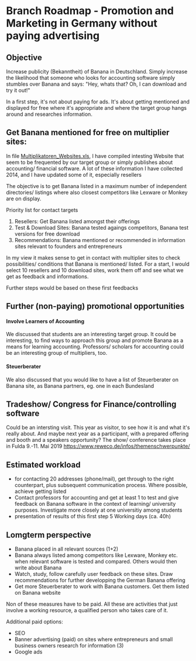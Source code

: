# Branch Roadmap - Promotion and Marketing in Germany without paying advertising


## Objective
Increase publicity (Bekanntheit) of Banana in Deutschland. Simply increase the likelihood that someone who looks for accounting software simply stumbles over Banana and says: "Hey, whats that? Oh, I can download and try it out!"

In a first step, it's not about paying for ads. It's about getting mentioned and displayed for free where it's appropriate and where the target group hangs around and researches information.


## Get Banana mentioned for free on multiplier sites:

In file [Multiplikatoren_Websites.xls](https://github.com/RobertUlb/Germany/blob/patch-1/E%C3%9CRDossier/4_Promotion%20and%20Marketing/Multiplikatoren_Websites.xls "Multipliers"), I have compiled intesting Website that seem to be frequented by our target group or simply publishes about accounting/ financial software. A lot of these information I have collected 2014, and I have updated some of it, especially resellers

The objective is to get Banana listed in a maximum number of independent directories/ listings where also closest competitors like Lexware or Monkey are on display.

Priority list for contact targets

1. Resellers: Get Banana listed amongst their offerings
2. Test & Download Sites: Banana tested agaings competitors, Banana test versions for free download
3. Recommendations: Banana mentioned or recommended in information sites relevant to founders and entrepreneurs

In my view it makes sense to get in contact with multiplier sites to check possibilities/ conditions that Banana is mentioned/ listed. For a start, I would select 10 resellers and 10 download sites, work them off and see what we get as feedback and informations.

Further steps would be based on these first feedbacks

## Further (non-paying) promotional opportunities

#### Involve Learners of Accounting
We discussed that students are an interesting target group. It could be interesting, to find ways to approach this group and promote Banana as a means for learning accounting. Professors/ scholars for accounting could be an interesting group of multipliers, too.

#### Steuerberater
We also discussed that you would like to have a list of Steuerberater on Banana site, as Banana partners, eg. one in each Bundesland


## Tradeshow/ Congress for Finance/controlling software

Could be an intersting visit. This year as visitor, to see how it is and what it's really about. And maybe next year as a participant, with a prepared offering and booth and a speakers opportunity?
The show/ conference takes place in Fulda 9.-11. Mai 2019
https://www.reweco.de/infos/themenschwerpunkte/


## Estimated workload
* for contacting 20 addresses (phone/mail), get through to the right counterpart, plus subsequent communication process. Where possible, achieve getting listed
* Contact professors for accounting and get at least 1 to test and give feedback on Banana software in the context of learning/ university purposes. Investigate more closely at one universitiy among students
* presentation of results of this first step
5 Working days (ca. 40h)


## Lomgterm perspective
* Banana placed in all relevant sources (1+2)
* Banana always listed among competitors like Lexware, Monkey etc. when relevant software is tested and compared. Others would then write about Banana
* Watch, study, follow carefully user feedback on these sites. Draw recommendations for further developping the German Banana offering
* Get more Steuerberater to work with Banana customers. Get them listed on Banana website

Non of these measures have to be paid. All these are activities that just involve a working resource, a qualified person who takes care of it.

Additional paid options:
* SEO
* Banner advertising (paid) on sites where entrepreneurs and small business owners research for information (3)
* Google ads







